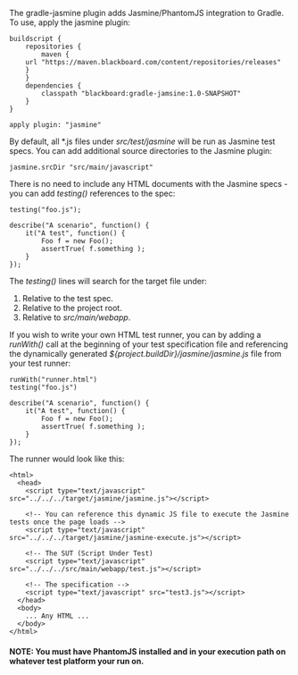 The gradle-jasmine plugin adds Jasmine/PhantomJS integration to Gradle.  To use, apply the jasmine plugin:

    buildscript {
        repositories {
            maven {
		url "https://maven.blackboard.com/content/repositories/releases"
	    }
        }
        dependencies {
            classpath "blackboard:gradle-jamsine:1.0-SNAPSHOT"
        }
    }

    apply plugin: "jasmine"

By default, all \*.js files under *src/test/jasmine* will be run as Jasmine test specs.  You can add additional source directories
to the Jasmine plugin:

    jasmine.srcDir "src/main/javascript"

There is no need to include any HTML documents with the Jasmine specs - you can add *testing()* references to the spec:

    testing("foo.js");

    describe("A scenario", function() {
        it("A test", function() {
            Foo f = new Foo();
            assertTrue( f.something );
        }
    });

The *testing()* lines will search for the target file under:

1. Relative to the test spec.
2. Relative to the project root.
3. Relative to *src/main/webapp*.

If you wish to write your own HTML test runner, you can by adding a *runWith()* call at the beginning of your test
specification file and referencing the dynamically generated *${project.buildDir}/jasmine/jasmine.js* file from your
test runner:

    runWith("runner.html")
    testing("foo.js")

    describe("A scenario", function() {
        it("A test", function() {
            Foo f = new Foo();
            assertTrue( f.something );
        }
    });

The runner would look like this:

    <html>
      <head>
        <script type="text/javascript" src="../../../target/jasmine/jasmine.js"></script>

        <!-- You can reference this dynamic JS file to execute the Jasmine tests once the page loads -->
        <script type="text/javascript" src="../../../target/jasmine/jasmine-execute.js"></script>

        <!-- The SUT (Script Under Test)
        <script type="text/javascript" src="../../../src/main/webapp/test.js"></script>

        <!-- The specification -->
        <script type="text/javascript" src="test3.js"></script>
      </head>
      <body>
        ... Any HTML ...
      </body>
    </html>

#### NOTE: You must have PhantomJS installed and in your execution path on whatever test platform your run on.

